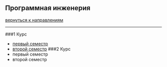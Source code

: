 ## Программная инженерия
[вернуться к направлениям](../README.md)
***
###1 Курс
+ [первый семестр]()
+ [второй семестр]()
###2 Курс
+ первый семестр
+ второй семестр